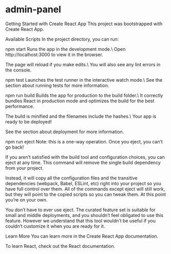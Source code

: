 # admin-panel
Getting Started with Create React App
This project was bootstrapped with Create React App.

Available Scripts
In the project directory, you can run:

npm start
Runs the app in the development mode.\ Open http://localhost:3000 to view it in the browser.

The page will reload if you make edits.\ You will also see any lint errors in the console.

npm test
Launches the test runner in the interactive watch mode.\ See the section about running tests for more information.

npm run build
Builds the app for production to the build folder.\ It correctly bundles React in production mode and optimizes the build for the best performance.

The build is minified and the filenames include the hashes.\ Your app is ready to be deployed!

See the section about deployment for more information.

npm run eject
Note: this is a one-way operation. Once you eject, you can’t go back!

If you aren’t satisfied with the build tool and configuration choices, you can eject at any time. This command will remove the single build dependency from your project.

Instead, it will copy all the configuration files and the transitive dependencies (webpack, Babel, ESLint, etc) right into your project so you have full control over them. All of the commands except eject will still work, but they will point to the copied scripts so you can tweak them. At this point you’re on your own.

You don’t have to ever use eject. The curated feature set is suitable for small and middle deployments, and you shouldn’t feel obligated to use this feature. However we understand that this tool wouldn’t be useful if you couldn’t customize it when you are ready for it.

Learn More
You can learn more in the Create React App documentation.

To learn React, check out the React documentation.
